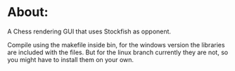 # About:

A Chess rendering GUI that uses Stockfish as opponent.

Compile using the makefile inside bin, for the windows version the libraries are included with the files. But for the linux branch currently they are not, so you might have to install them on your own.
